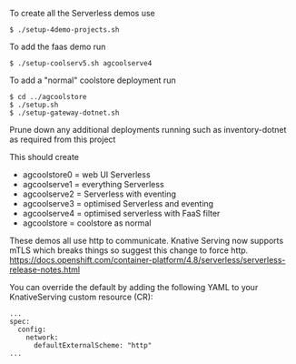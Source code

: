 To create all the Serverless demos use 
```
$ ./setup-4demo-projects.sh
```

To add the faas demo run 
```
$ ./setup-coolserv5.sh agcoolserve4
```
To add a "normal" coolstore deployment run
```
$ cd ../agcoolstore
$ ./setup.sh
$ ./setup-gateway-dotnet.sh
```
Prune down any additional deployments running such as inventory-dotnet as required from this project

This should create 
- agcoolstore0 = web UI Serverless
- agcoolserve1 = everything Serverless
- agcoolserve2 = Serverless with eventing
- agcoolserve3 = optimised Serverless and eventing
- agcoolserve4 = optimised serverless with FaaS filter
- agcoolstore = coolstore as normal

These demos all use http to communicate. Knative Serving now supports mTLS which breaks things so suggest 
this change to force http. https://docs.openshift.com/container-platform/4.8/serverless/serverless-release-notes.html

You can override the default by adding the following YAML to your KnativeServing custom resource (CR):

```
...
spec:
  config:
    network:
      defaultExternalScheme: "http"
...
```
